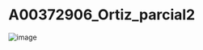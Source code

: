 # A00372906_Ortiz_parcial2
![image](https://user-images.githubusercontent.com/88666377/194570037-a5361541-7ec6-4d10-875d-1a81d2a48c24.png)
